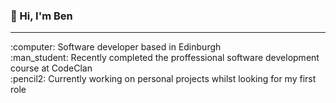 ### 👋 Hi, I'm Ben
<hr>
:computer: Software developer based in Edinburgh <br/>
:man_student:	Recently completed the proffessional software development course at CodeClan <br/>
:pencil2:	Currently working on personal projects whilst looking for my first role

<!--
**benbeardyman/benbeardyman** is a ✨ _special_ ✨ repository because its `README.md` (this file) appears on your GitHub profile.

Here are some ideas to get you started:

- 🔭 I’m currently working on ...
- 🌱 I’m currently learning ...
- 👯 I’m looking to collaborate on ...
- 🤔 I’m looking for help with ...
- 💬 Ask me about ...
- 📫 How to reach me: ...
- 😄 Pronouns: ...
- ⚡ Fun fact: ...
-->
